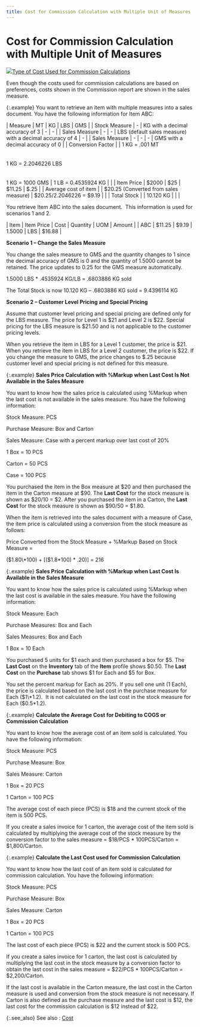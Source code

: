 ```yaml
---
title: Cost for Commission Calculation with Multiple Unit of Measures
---
```


# Cost for Commission Calculation with Multiple Unit of Measures


![]({{site.sp_baseurl}}/img/lens.gif)[Type  of Cost Used for Commission Calculations]({{site.bp_chm}}/other-flow-control/the-other-flow-control-dialog-box/other_flow_control_item_cost_sales_summary_tab.html)


Even though the costs used for commission calculations are based on  preferences, costs shown in the Commission report are shown in the sales  measure.


{:.example}
You want to retrieve an item with multiple  measures into a sales document. You have the following information for  Item ABC:


| Measure | MT | KG | LBS | GMS |
| Stock Measure | - | KG with a decimal accuracy of 3 | - | - |
| Sales Measure | - | - | LBS (default sales measure) with a decimal accuracy  of 4 | - |
| Sales Measure | - | - | - | GMS with a decimal accuracy of 0 |
| Conversion Factor |  | 1 KG = .001 MT<br/><br/><br/>1 KG = 2.2046226 LBS<br/><br/><br/>1 KG = 1000 GMS | 1 LB = 0.4535924 KG |  |
| Item Price | $2000 | $25 | $11.25 | $.25 |
| Average cost of item |  | $20.25 (Converted from sales measure) | $20.25/2.2046226 = $9.19 |  |
| Total Stock |  | 10.120 KG |  |  |



You retrieve Item ABC into the sales document.  This  information is used for scenarios 1 and 2.


| Item | Item Price | Cost | Quantity | UOM | Amount |
| ABC | $11.25 | $9.19 | 1.5000 | LBS | $16.88 |



**Scenario 1 – Change the Sales Measure**


You change the sales measure to GMS and the quantity changes to 1 since  the decimal accuracy of GMS is 0 and the quantity of 1.5000 cannot be  retained. The price updates to 0.25 for the GMS measure automatically.


1.5000 LBS \* .4535924 KG/LB = .6803886 KG sold


The Total Stock is now 10.120 KG – .6803886 KG sold = 9.4396114 KG


**Scenario 2 – Customer Level Pricing and Special  Pricing**


Assume that customer level pricing and special pricing are defined only  for the LBS measure. The price for Level 1 is $21 and Level 2 is $22.  Special pricing for the LBS measure is $21.50 and is not applicable to  the customer pricing levels.


When you retrieve the item in LBS for a Level 1 customer, the price  is $21. When you retrieve the item in LBS for a Level 2 customer, the  price is $22. If you change the measure to GMS, the price changes to $.25  because customer level and special pricing is not defined for this measure.


{:.example}
**Sales Price Calculation with %Markup when  Last Cost **Is 
 Not** Available in the Sales Measure**


You want to know how the sales price is calculated using %Markup when  the last cost is not available in the sales measure. You have the following  information:


Stock Measure: PCS


Purchase Measure: Box and Carton


Sales Measure: Case with a percent markup over last cost of 20%


1 Box = 10 PCS


Carton = 50 PCS


Case = 100 PCS


You purchased the item in the Box measure at $20 and then purchased  the item in the Carton measure at $90. The **Last 
 Cost** for the stock measure is shown as $20/10 = $2. After you purchased  the item in a Carton, the **Last Cost**  for the stock measure is shown as $90/50 = $1.80.


When the item is retrieved into the sales document with a measure of  Case, the item price is calculated using a conversion from the stock measure  as follows:


Price Converted from the Stock Measure + %Markup Based on Stock Measure  =


($1.80\*100) + [($1.8\*100) \* .20)] = 216


{:.example}
****Sales Price 
 Calculation with %Markup when Last Cost Is 
 Available in the Sales Measure****


You want to know how the sales price is calculated using %Markup when  the last cost is available in the sales measure. You have the following  information:


Stock Measure: Each


Purchase Measures: Box and Each


Sales Measures: Box and Each


1 Box = 10 Each


You purchased 5 units for $1 each and then purchased a box for $5. The  **Last Cost** on the **Inventory**  tab of the **Item** profile shows  $0.50. The **Last Cost** on the **Purchase** tab shows $1 for Each and $5  for Box.


You set the percent markup for Each as 20%. If you sell one unit (1  Each), the price is calculated based on the last cost in the purchase  measure for Each ($1\*1.2).  It  is not calculated on the last cost in the stock measure for Each ($0.5\*1.2).


{:.example}
**Calculate the Average Cost for Debiting to  COGS or Commission Calculation**


You want to know how the average cost of an item sold is calculated.  You have the following information:


Stock Measure: PCS


Purchase Measure: Box


Sales Measure: Carton


1 Box = 20 PCS


1 Carton = 100 PCS


The average cost of each piece (PCS) is $18 and the current stock of  the item is 500 PCS.


If you create a sales invoice for 1 carton, the average cost of the  item sold is calculated by multiplying the average cost of the stock measure  by the conversion factor to the sales measure = $18/PCS \* 100PCS/Carton  = $1,800/Carton.


{:.example}
****Calculate 
 the Last Cost used for Commission Calculation****


You want to know how the last cost of an item sold is calculated for  commission calculation. You have the following information:


Stock Measure: PCS


Purchase Measure: Box


Sales Measure: Carton


1 Box = 20 PCS


1 Carton = 100 PCS


The last cost of each piece (PCS) is $22 and the current stock is 500  PCS.


If you create a sales invoice for 1 carton, the last cost is calculated  by multiplying the last cost in the stock measure by a conversion factor  to obtain the last cost in the sales measure = $22/PCS \* 100PCS/Carton  = $2,200/Carton.


If the last cost is available in the Carton measure, the last cost in  the Carton measure is used and conversion from the stock measure is not  necessary. If Carton is also defined as the purchase measure and the last  cost is $12, the last cost for the commission calculation is $12 instead  of $22.


{:.see_also}
See also
: [Cost]({{site.sp_baseurl}}/sales-docs/docs-profile/contents/item-info/details/cost_item_details_grid_sales_content.html)
